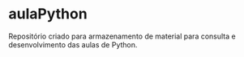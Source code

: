 # aulaPython

Repositório criado para armazenamento de material para consulta e desenvolvimento das aulas de Python.

